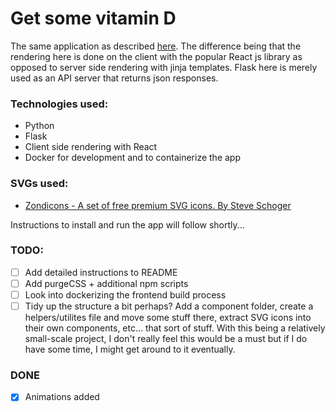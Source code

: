 # Get some vitamin D

The same application as described [here](https://github.com/barnabasmolnar/vitamin-d).
The difference being that the rendering here is done on the client with the popular React js library as opposed to server side rendering with jinja templates. Flask here is merely used as an API server that returns json responses.

### Technologies used:
* Python
* Flask
* Client side rendering with React
* Docker for development and to containerize the app

### SVGs used:
* [Zondicons - A set of free premium SVG icons. By Steve Schoger](http://www.zondicons.com/)

Instructions to install and run the app will follow shortly...

### TODO:
* [ ] Add detailed instructions to README
* [ ] Add purgeCSS + additional npm scripts
* [ ] Look into dockerizing the frontend build process
* [ ] Tidy up the structure a bit perhaps? Add a component folder, create a helpers/utilites file and move some stuff there, extract SVG icons into their own components, etc... that sort of stuff. With this being a relatively small-scale project, I don't really feel this would be a must but if I do have some time, I might get around to it eventually.

### DONE
* [x] Animations added